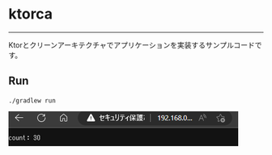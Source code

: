# ktorca

---

Ktorとクリーンアーキテクチャでアプリケーションを実装するサンプルコードです。

## Run

```shell
./gradlew run
```

![結果](https://raw.githubusercontent.com/UramnOIL/ktorca/main/images/result.png)
